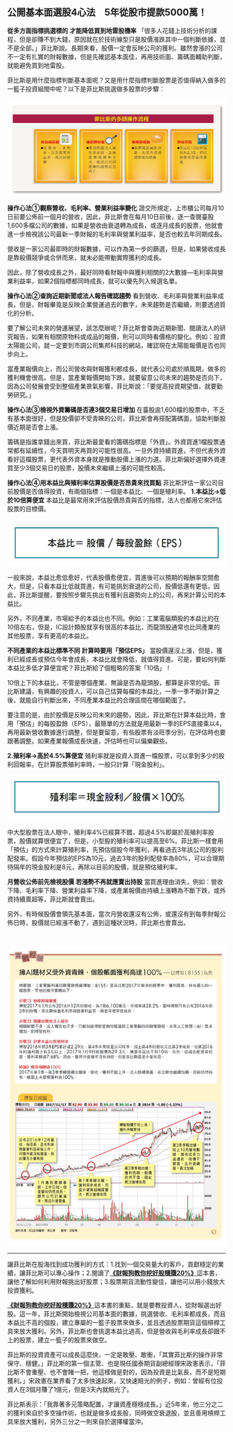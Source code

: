 ## 公開基本面選股4心法　5年從股市提款5000萬！

**從多方面指標挑選標的**
**才能降低買到地雷股機率**
「很多人花錢上技術分析的課程，但是卻賺不到大錢，原因就在於技術線型只是股價漲跌其中一個判斷依據，並不是全部。」菲比斯說。長期來看，股價一定會反映公司的獲利。雖然會漲的公司不一定有扎實的財報數據，但是先確認基本面佳，再用技術面、籌碼面輔助判斷，就能避免買到地雷股。

菲比斯是用什麼指標判斷基本面呢？又是用什麼指標判斷股票是否值得納入做多的一籃子投資組閤中呢？以下是菲比斯挑選做多股票的步驟：



![img](../images/6dd9ff76c363b96c01e9230883576480.jpg)



**操作心法①觀察營收、毛利率、營業利益率變化**
證交所規定，上市櫃公司每月10日前要公佈前一個月的營收，因此，菲比斯會在每月10日前後，逐一查閱臺股1,600多檔公司的數據，如果是營收由衰退轉為成長，或逐月成長的股票，他就會進一步檢視該公司最新一季財報的毛利率與營業利益率，是否也較去年同期成長。

營收是一家公司最即時的財報數據，可以作為第一步的篩選，但是，如果營收成長是靠殺價競爭或合併而來，就未必能帶動實際獲利的成長。

因此，除了營收成長之外，最好同時看財報中與獲利相關的2大數據—毛利率與營業利益率，如果2個指標都同時成長，就可以優先列入候選名單。



**操作心法②查詢近期新聞或法人報告確認趨勢**
看到營收、毛利率與營業利益率成長，但是，財報畢竟是反映企業營運過去的數字，未來趨勢是否繼續，則要透過質化的分析。

要了解公司未來的營運展望，該怎麼辦呢？菲比斯會查詢近期新聞、閱讀法人的研究報告，如果有相關原物料或成品的報價，則可以同時看價格的變化。例如：投資太陽能公司，就一定要到市調公司集邦科技的網站，確認現在太陽能報價是否也同步向上。

當產業報價向上，而公司營收與財報獲利都成長，就代表公司處於順風期，做多的獲利機會很高。但是，當產業報價開始下跌，就要留意公司未來的趨勢是否向下，因為公司發展會受到整個產業景氣影響，菲比斯說：「要提高投資期望值，就要勤勞研究。」

**操作心法③檢視外資籌碼是否連3個交易日增加**
在臺股逾1,600檔的股票中，不乏有基本面很好，但是股價卻不受青睞的公司，菲比斯會再搭配籌碼面，協助判斷股價近期是否會上漲。

籌碼是指誰拿錢出來買，菲比斯最愛看的籌碼指標是「外資」。外資買進1檔股票通常都有延續性，今天買明天再買的可能性很高。一旦外資持續買進，不但代表外資看好這檔股票，更代表外資本身就是推動股價上漲的力道。菲比斯偏好選擇外資連買至少3個交易日的股票，股價未來繼續上漲的可能性較高。

**操作心法④用本益比與殖利率估算股價是否昂貴來找買點**
菲比斯評估一家公司目前股價是否值得投資，有兩個指標：一個是本益比、一個是殖利率。
**1.本益比→低於10倍算便宜**
本益比是最常用來評估股價昂貴與否的指標，法人也都用它來評估股票的目標價。



![img](../images/3b46d72740640883799465b752a580bd.jpg)



一般來說，本益比愈低愈好，代表股價愈便宜，買進後可以預期的報酬率空間愈大，但是，只看本益比低就買進，有可能挑到衰退的公司，股價低還有更低，因此，菲比斯提醒，要按照步驟先挑出有獲利且趨勢向上的公司，再來計算公司的本益比。

另外，不同產業，市場給予的本益比也不同。例如：工業電腦類股的本益比約在10倍左右，但是，IC設計類股就享有很高的本益比，而龍頭股通常也比同產業的其他股票，享有更高的本益比。

**不同產業的本益比標準不同**
**計算時要用「預估EPS」**
當股價還沒上漲，但是，獲利已經成長或預估今年會成長，本益比就會降低，就值得買進。可是，要如何判斷本益比多低才算便宜呢？菲比斯給了個粗略的答案「10倍」！

10倍上下的本益比，不管是哪個產業、無論是否為龍頭股，都算是非常的低。菲比斯建議，有興趣的投資人，可以自己估算每檔的本益比，一季一季不斷計算之後，就能自行判斷出來，不同產業本益比的合理區間在哪個範圍了。

要注意的是，由於股價是反映公司未來的趨勢，因此，菲比斯在計算本益比時，會用「預估」的每股盈餘（EPS），最簡單的方法就是用最新一季的EPS直接乘以4，再用最新營收數據進行調整，但是要留意，有些股票有淡旺季分別，在評估時也要跟著調整。如果產業報價成長快速，評估時也可以偏樂觀些。

**2.殖利率→高於4.5%算便宜**
殖利率就是投資人買進一檔股票，可以拿到多少的股利回報率。在計算股票殖利率時，一般只計算「現金股利」。

![img](../images/88a976742e42b4bae7a9bef1c838beb8.jpg)

中大型股票在法人眼中，殖利率4%已經算不錯，超過4.5%即屬於高殖利率股票，股價就算很便宜了，但是，小型股的殖利率可以提高至6%。菲比斯一樣會用「預估」的方式來計算殖利率，先預估個股今年獲利，再看過去3年該公司的股利配發率。假設今年預估的EPS為10元，過去3年的股利配發率為80%，可以合理期待隔年的現金股利是8元，再除以目前的股價，就是預估殖利率。

**月營收公佈前先檢視股價**
**若漲勢不再就應賣出持股**
當買進理由消失，例如：營收下降、毛利率下降、營業利益率下降，或產業報價由持續上漲轉為不斷下跌，或外資持續賣超等，菲比斯就會賣出。

另外，有時候股價會領先基本面，當次月營收還沒有公佈，或還沒有到每季財報公佈日時，股價就已經漲不動了，遇到這種狀況時，菲比斯也會賣出。

![]()

![img](../images/a570672c1d978e1b7400565b081efab4.jpg)

---

讓菲比斯在股海找到成功獲利的方式：1.找到一個交易量大的客戶，貢獻穩定的業績，讓菲比斯可以專心操作；2.閱讀了[**《財報狗教你挖好股穩賺20%》**](https://smart.businessweekly.com.tw/Books/detail.aspx?id=2BB031&bid=1950)這本書，讓他了解如何利用財報挑出好股票；3.股票期貨流動性變佳，讓他可以用小錢放大投資獲利。



[**《財報狗教你挖好股穩賺20%》**](https://smart.businessweekly.com.tw/Books/detail.aspx?id=2BB031&bid=1950)這本書的重點，就是要教投資人，從財報選出好股。這一年，菲比斯開始檢視公司基本面的數據，挑選營收、毛利率都成長，而且本益比不高的個股，建立專屬的一籃子股票來做多，並且透過股票期貨這個槓桿工具來放大獲利。另外，菲比斯也會挑選本益比過高，但是營收與毛利率成長卻跟不上的股票，建立一籃子的股票來做空。



菲比斯的投資資產可以成長這麼快，一定是敢壓、敢衝，「其實菲比斯的操作非常保守、穩健。」菲比斯的第一個主管、也是現任國泰期貨副總經理宋政憲表示，「菲比斯不會重壓、也不會賭一把，他這樣做是對的，因為投資是比氣長，而不是短期獲利。」宋政憲在業界看了太多快速起來，又快速賠光的例子，例如：曾經有位投資人在3個月賺了1億元，但是3天內就賠光了。



菲比斯表示：「我靠著多元策略配置，才讓資產穩穩成長。」近5年來，他三分之二的獲利來自於多空操作術，也就是做多成長股，同時做空衰退股，並且善用槓桿工具來放大獲利，另外三分之一則來自於選擇權當沖。
